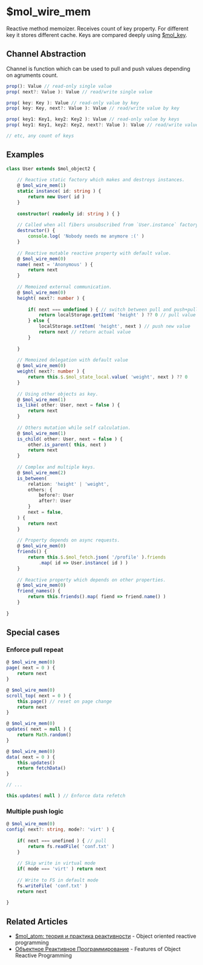 # $mol_wire_mem

Reactive method memoizer. Receives count of key property. For different key it stores different cache. Keys are compared deeply using [$mol_key](../../key).

## Channel Abstraction

Channel is function which can be used to pull and push values depending on agruments count.


```ts
prop(): Value // read-only single value
prop( next?: Value ): Value // read/write single value

prop( key: Key ): Value // read-only value by key
prop( key: Key, next?: Value ): Value // read/write value by key

prop( key1: Key1, key2: Key2 ): Value // read-only value by keys
prop( key1: Key1, key2: Key2, next?: Value ): Value // read/write value by keys

// etc, any count of keys
```

## Examples

```ts
class User extends $mol_object2 {
	
	// Reactive static factory which makes and destroys instances.
	@ $mol_wire_mem(1)
	static instance( id: string ) {
		return new User( id )
	}
	
	constructor( readonly id: string ) { }
	
	// Called when all fibers unsubscribed from `User.instance` factory.
	destructor() {
		console.log( 'Nobody needs me anymore :(' )
	}
	
	// Reactive mutable reactive property with default value.
	@ $mol_wire_mem(0)
	name( next = 'Anonymous' ) {
		return next
	}
	
	// Memoized external communication.
	@ $mol_wire_mem(0)
	height( next?: number ) {
		
		if( next === undefined ) { // switch between pull and push+pull
			return localStorage.getItem( 'height' ) ?? 0 // pull value
		} else {
			localStorage.setItem( 'height', next ) // push new value
			return next // return actual value
		}
		
	}
	
	// Memoized delegation with default value
	@ $mol_wire_mem(0)
	weight( next?: number ) {
		return this.$.$mol_state_local.value( 'weight', next ) ?? 0
	}
	
	// Using other objects as key.
	@ $mol_wire_mem(1)
	is_like( other: User, next = false ) {
		return next
	}
	
	// Others mutation while self calculation.
	@ $mol_wire_mem(1)
	is_child( other: User, next = false ) {
		other.is_parent( this, next )
		return next
	}
	
	// Complex and multiple keys.
	@ $mol_wire_mem(2)
	is_between(
		relation: 'height' | 'weight',
		others: {
			before?: User
			after?: User
		}
		next = false,
	) {
		return next
	}
	
	// Property depends on async requests.
	@ $mol_wire_mem(0)
	friends() {
		return this.$.$mol_fetch.json( '/profile' ).friends
			.map( id => User.instance( id ) )
	}
	
	// Reactive property which depends on other properties.
	@ $mol_wire_mem(0)
	friend_names() {
		return this.friends().map( fiend => friend.name() )
	}
	
}
```

## Special cases

### Enforce pull repeat

```ts
@ $mol_wire_mem(0)
page( next = 0 ) {
	return next
}

@ $mol_wire_mem(0)
scroll_top( next = 0 ) {
	this.page() // reset on page change
	return next
}
```

```ts
@ $mol_wire_mem(0)
updates( next = null ) {
	return Math.random()
}

@ $mol_wire_mem(0)
data( next = 0 ) {
	this.updates()
	return fetchData()
}

// ...

this.updates( null ) // Enforce data refetch
```

### Multiple push logic

```ts
@ $mol_wire_mem(0)
config( next?: string, mode?: 'virt' ) {
	
	if( next === unefined ) { // pull
		return fs.readFile( 'conf.txt' )
	}
	
	// Skip write in virtual mode
	if( mode === 'virt' ) return next
	
	// Write to FS in default mode
	fs.writeFile( 'conf.txt' )
	return next
	
}
```

## Related Articles

* [$mol_atom: теория и практика реактивности](https://habrahabr.ru/post/317360/) - Object oriented reactive programming
* [Объектное Реактивное Программирование](https://habrahabr.ru/post/330466/) - Features of Object Reactive Programming
